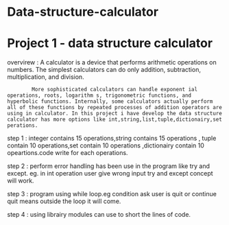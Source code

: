 # Data-structure-calculator

# Project 1 - data structure calculator


 overvirew :
            A calculator is a device that performs arithmetic operations on numbers. The simplest calculators can do only addition, subtraction, multiplication, and division. 
            
            More sophisticated calculators can handle exponent ial operations, roots, logarithm s, trigonometric functions, and hyperbolic functions. Internally, some calculators actually perform all of these functions by repeated processes of addition operators are using in calculator. In this project i have develop the data structure calculator has more options like int,string,list,tuple,dictionairy,set perations.
 
            
step 1 :
         integer contains 15 operations,string contains 15 operations , tuple contain 10 operations,set contain 10 operations ,dictionairy contain 10 opeartions.code write for each operations.
 
step 2 :
       perform error handling has been use in the program like try and except. eg. in int operation user give wrong input try and except concept will work.
       
step 3 :
       program using while loop.eg condition ask user is quit or continue quit means outside the loop it will come.
       
step 4 :
       using librairy modules can use to short the lines of code.
